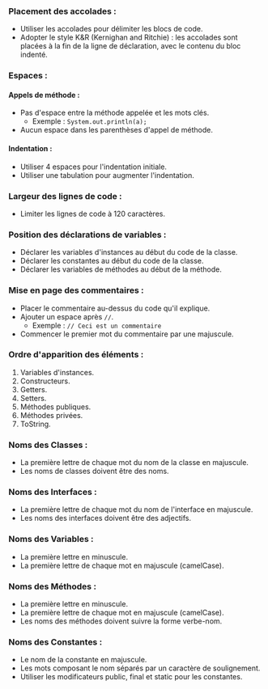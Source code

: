 ### Placement des accolades :

- Utiliser les accolades pour délimiter les blocs de code.
- Adopter le style K&R (Kernighan and Ritchie) : les accolades sont placées à la fin de la ligne de déclaration, avec le contenu du bloc indenté.

### Espaces :

#### Appels de méthode :

- Pas d'espace entre la méthode appelée et les mots clés.
    - Exemple : `System.out.println(a);`
- Aucun espace dans les parenthèses d'appel de méthode.

#### Indentation :

- Utiliser 4 espaces pour l'indentation initiale.
- Utiliser une tabulation pour augmenter l'indentation.

### Largeur des lignes de code :

- Limiter les lignes de code à 120 caractères.

### Position des déclarations de variables :

- Déclarer les variables d'instances au début du code de la classe.
- Déclarer les constantes au début du code de la classe.
- Déclarer les variables de méthodes au début de la méthode.

### Mise en page des commentaires :

- Placer le commentaire au-dessus du code qu'il explique.
- Ajouter un espace après `//`.
    - Exemple : `// Ceci est un commentaire`
- Commencer le premier mot du commentaire par une majuscule.

### Ordre d'apparition des éléments :

1. Variables d'instances.
2. Constructeurs.
3. Getters.
4. Setters.
5. Méthodes publiques.
6. Méthodes privées.
7. ToString.

### Noms des Classes :

- La première lettre de chaque mot du nom de la classe en majuscule.
- Les noms de classes doivent être des noms.

### Noms des Interfaces :

- La première lettre de chaque mot du nom de l'interface en majuscule.
- Les noms des interfaces doivent être des adjectifs.

### Noms des Variables :

- La première lettre en minuscule.
- La première lettre de chaque mot en majuscule (camelCase).

### Noms des Méthodes :

- La première lettre en minuscule.
- La première lettre de chaque mot en majuscule (camelCase).
- Les noms des méthodes doivent suivre la forme verbe-nom.

### Noms des Constantes :

- Le nom de la constante en majuscule.
- Les mots composant le nom séparés par un caractère de soulignement.
- Utiliser les modificateurs public, final et static pour les constantes.
